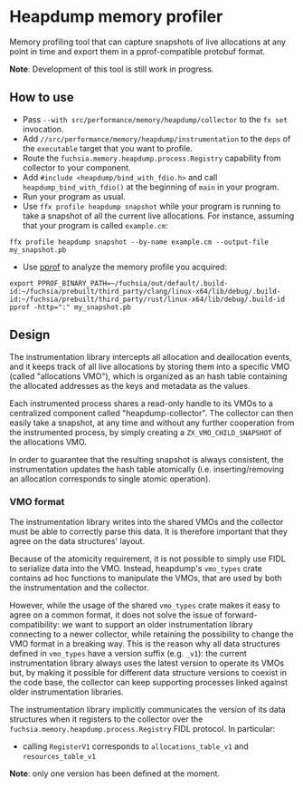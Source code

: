 # Heapdump memory profiler

Memory profiling tool that can capture snapshots of live allocations at any
point in time and export them in a pprof-compatible protobuf format.

**Note**: Development of this tool is still work in progress.

## How to use

* Pass `--with src/performance/memory/heapdump/collector` to the `fx set`
  invocation.
* Add `//src/performance/memory/heapdump/instrumentation` to the `deps` of the
  `executable` target that you want to profile.
* Route the `fuchsia.memory.heapdump.process.Registry` capability from collector
  to your component.
* Add `#include <heapdump/bind_with_fdio.h>` and call
  `heapdump_bind_with_fdio()` at the beginning of `main` in your program.
* Run your program as usual.
* Use `ffx profile heapdump snapshot` while your program is running to take a
  snapshot of all the current live allocations. For instance, assuming that your
  program is called `example.cm`:

```
ffx profile heapdump snapshot --by-name example.cm --output-file my_snapshot.pb
```

* Use [pprof](https://github.com/google/pprof) to analyze the memory profile you
  acquired:

```
export PPROF_BINARY_PATH=~/fuchsia/out/default/.build-id:~/fuchsia/prebuilt/third_party/clang/linux-x64/lib/debug/.build-id:~/fuchsia/prebuilt/third_party/rust/linux-x64/lib/debug/.build-id
pprof -http=":" my_snapshot.pb
```

## Design

The instrumentation library intercepts all allocation and deallocation events,
and it keeps track of all live allocations by storing them into a specific VMO
(called "allocations VMO"), which is organized as an hash table containing
the allocated addresses as the keys and metadata as the values.

Each instrumented process shares a read-only handle to its VMOs to a centralized
component called "heapdump-collector". The collector can then easily take a
snapshot, at any time and without any further cooperation from the instrumented
process, by simply creating a `ZX_VMO_CHILD_SNAPSHOT` of the allocations VMO.

In order to guarantee that the resulting snapshot is always consistent, the
instrumentation updates the hash table atomically (i.e. inserting/removing an
allocation corresponds to single atomic operation).

### VMO format

The instrumentation library writes into the shared VMOs and the collector must
be able to correctly parse this data. It is therefore important that they agree
on the data structures' layout.

Because of the atomicity requirement, it is not possible to simply use FIDL to
serialize data into the VMO. Instead, heapdump's `vmo_types` crate contains
ad hoc functions to manipulate the VMOs, that are used by both the
instrumentation and the collector.

However, while the usage of the shared `vmo_types` crate makes it easy to agree
on a common format, it does not solve the issue of forward-compatibility: we
want to support an older instrumentation library connecting to a newer
collector, while retaining the possibility to change the VMO format in a
breaking way. This is the reason why all data structures defined in `vmo_types`
have a version suffix (e.g. `_v1`): the current instrumentation library always
uses the latest version to operate its VMOs but, by making it possible for
different data structure versions to coexist in the code base, the collector can
keep supporting processes linked against older instrumentation libraries.

The instrumentation library implicitly communicates the version of its data
structures when it registers to the collector over the
`fuchsia.memory.heapdump.process.Registry` FIDL protocol. In particular:

* calling `RegisterV1` corresponds to `allocations_table_v1` and
  `resources_table_v1`

**Note**: only one version has been defined at the moment.
